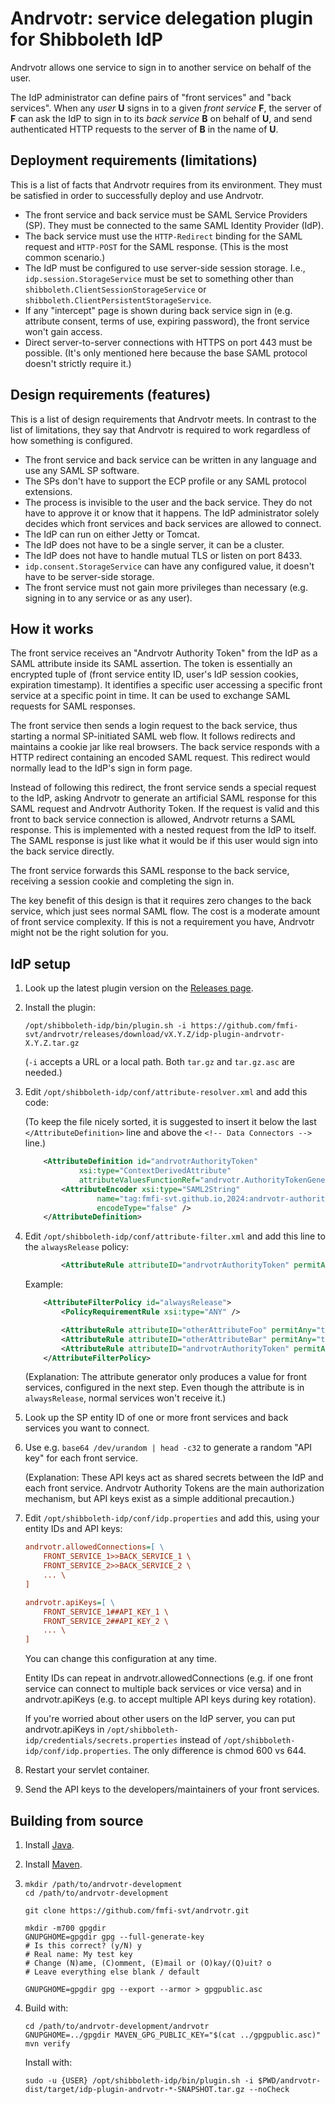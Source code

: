 # Andrvotr: service delegation plugin for Shibboleth IdP

Andrvotr allows one service to sign in to another service on behalf of the user.

The IdP administrator can define pairs of "front services" and "back services". When any *user* **U** signs in to a given *front service* **F**, the server of **F** can ask the IdP to sign in to its *back service* **B** on behalf of **U**, and send authenticated HTTP requests to the server of **B** in the name of **U**.

## Deployment requirements (limitations)

This is a list of facts that Andrvotr requires from its environment. They must be satisfied in order to successfully deploy and use Andrvotr.

- The front service and back service must be SAML Service Providers (SP). They must be connected to the same SAML Identity Provider (IdP).
- The back service must use the `HTTP-Redirect` binding for the SAML request and `HTTP-POST` for the SAML response. (This is the most common scenario.)
- The IdP must be configured to use server-side session storage.
  I.e., `idp.session.StorageService` must be set to something other than `shibboleth.ClientSessionStorageService` or `shibboleth.ClientPersistentStorageService`.
- If any "intercept" page is shown during back service sign in (e.g. attribute consent, terms of use, expiring password), the front service won't gain access.
- Direct server-to-server connections with HTTPS on port 443 must be possible. (It's only mentioned here because the base SAML protocol doesn't strictly require it.)

## Design requirements (features)

This is a list of design requirements that Andrvotr meets. In contrast to the list of limitations, they say that Andrvotr is required to work regardless of how something is configured.

- The front service and back service can be written in any language and use any SAML SP software.
- The SPs don't have to support the ECP profile or any SAML protocol extensions.
- The process is invisible to the user and the back service. They do not have to approve it or know that it happens. The IdP administrator solely decides which front services and back services are allowed to connect.
- The IdP can run on either Jetty or Tomcat.
- The IdP does not have to be a single server, it can be a cluster.
- The IdP does not have to handle mutual TLS or listen on port 8433.
- `idp.consent.StorageService` can have any configured value, it doesn't have to be server-side storage.
- The front service must not gain more privileges than necessary (e.g. signing in to any service or as any user).

## How it works

The front service receives an "Andrvotr Authority Token" from the IdP as a SAML attribute inside its SAML assertion. The token is essentially an encrypted tuple of (front service entity ID, user's IdP session cookies, expiration timestamp). It identifies a specific user accessing a specific front service at a specific point in time. It can be used to exchange SAML requests for SAML responses.

The front service then sends a login request to the back service, thus starting a normal SP-initiated SAML web flow. It follows redirects and maintains a cookie jar like real browsers. The back service responds with a HTTP redirect containing an encoded SAML request. This redirect would normally lead to the IdP's sign in form page.

Instead of following this redirect, the front service sends a special request to the IdP, asking Andrvotr to generate an artificial SAML response for this SAML request and Andrvotr Authority Token. If the request is valid and this front to back service connection is allowed, Andrvotr returns a SAML response. This is implemented with a nested request from the IdP to itself. The SAML response is just like what it would be if this user would sign into the back service directly.

The front service forwards this SAML response to the back service, receiving a session cookie and completing the sign in.

The key benefit of this design is that it requires zero changes to the back service, which just sees normal SAML flow. The cost is a moderate amount of front service complexity. If this is not a requirement you have, Andrvotr might not be the right solution for you.

<!-- TODO: Add a diagram. -->

## IdP setup

1.  Look up the latest plugin version on the [Releases page](https://github.com/fmfi-svt/andrvotr/releases).

2.  Install the plugin:

    ```shell
    /opt/shibboleth-idp/bin/plugin.sh -i https://github.com/fmfi-svt/andrvotr/releases/download/vX.Y.Z/idp-plugin-andrvotr-X.Y.Z.tar.gz
    ```

    (`-i` accepts a URL or a local path. Both `tar.gz` and `tar.gz.asc` are needed.)

3.  Edit `/opt/shibboleth-idp/conf/attribute-resolver.xml` and add this code:

    (To keep the file nicely sorted, it is suggested to insert it below the last `</AttributeDefinition>` line and above the `<!-- Data Connectors -->` line.)

    ```xml
        <AttributeDefinition id="andrvotrAuthorityToken"
                xsi:type="ContextDerivedAttribute"
                attributeValuesFunctionRef="andrvotr.AuthorityTokenGenerator">
            <AttributeEncoder xsi:type="SAML2String"
                    name="tag:fmfi-svt.github.io,2024:andrvotr-authority-token"
                    encodeType="false" />
        </AttributeDefinition>
    ```

4.  Edit `/opt/shibboleth-idp/conf/attribute-filter.xml` and add this line to the `alwaysRelease` policy:

    ```xml
            <AttributeRule attributeID="andrvotrAuthorityToken" permitAny="true" />
    ```

    Example:

    ```xml
        <AttributeFilterPolicy id="alwaysRelease">
            <PolicyRequirementRule xsi:type="ANY" />

            <AttributeRule attributeID="otherAttributeFoo" permitAny="true" />
            <AttributeRule attributeID="otherAttributeBar" permitAny="true" />
            <AttributeRule attributeID="andrvotrAuthorityToken" permitAny="true" />
        </AttributeFilterPolicy>
    ```

    (Explanation: The attribute generator only produces a value for front services, configured in the next step.
    Even though the attribute is in `alwaysRelease`, normal services won't receive it.)

5.  Look up the SP entity ID of one or more front services and back services you want to connect.

6.  Use e.g. `base64 /dev/urandom | head -c32` to generate a random "API key" for each front service.

    (Explanation: These API keys act as shared secrets between the IdP and each front service.
    Andrvotr Authority Tokens are the main authorization mechanism, but API keys exist as a simple additional precaution.)

7.  Edit `/opt/shibboleth-idp/conf/idp.properties` and add this, using your entity IDs and API keys:

    ```ini
    andrvotr.allowedConnections=[ \
        FRONT_SERVICE_1>>BACK_SERVICE_1 \
        FRONT_SERVICE_2>>BACK_SERVICE_2 \
        ... \
    ]

    andrvotr.apiKeys=[ \
        FRONT_SERVICE_1##API_KEY_1 \
        FRONT_SERVICE_2##API_KEY_2 \
        ... \
    ]
    ```

    You can change this configuration at any time.

    Entity IDs can repeat in andrvotr.allowedConnections
    (e.g. if one front service can connect to multiple back services or vice versa)
    and in andrvotr.apiKeys (e.g. to accept multiple API keys during key rotation).

    If you're worried about other users on the IdP server, you can put andrvotr.apiKeys in
    `/opt/shibboleth-idp/credentials/secrets.properties` instead of `/opt/shibboleth-idp/conf/idp.properties`.
    The only difference is chmod 600 vs 644.

8.  Restart your servlet container.

9.  Send the API keys to the developers/maintainers of your front services.

## Building from source

1.  Install [Java](https://docs.aws.amazon.com/corretto/).

2.  Install [Maven](https://maven.apache.org/install.html).

3.  ```shell
    mkdir /path/to/andrvotr-development
    cd /path/to/andrvotr-development

    git clone https://github.com/fmfi-svt/andrvotr.git

    mkdir -m700 gpgdir
    GNUPGHOME=gpgdir gpg --full-generate-key
    # Is this correct? (y/N) y
    # Real name: My test key
    # Change (N)ame, (C)omment, (E)mail or (O)kay/(Q)uit? o
    # Leave everything else blank / default

    GNUPGHOME=gpgdir gpg --export --armor > gpgpublic.asc
    ```

4.  Build with:

    ```shell
    cd /path/to/andrvotr-development/andrvotr
    GNUPGHOME=../gpgdir MAVEN_GPG_PUBLIC_KEY="$(cat ../gpgpublic.asc)" mvn verify
    ```

    Install with:

    ```shell
    sudo -u {USER} /opt/shibboleth-idp/bin/plugin.sh -i $PWD/andrvotr-dist/target/idp-plugin-andrvotr-*-SNAPSHOT.tar.gz --noCheck
    ```

<!-- TODO: ## Developing compatible front services -->

<!-- TODO: ## Similar projects -->
